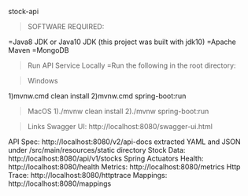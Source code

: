  stock-api
 
> SOFTWARE REQUIRED:
 
 
=Java8 JDK or Java10 JDK (this project was built with jdk10)
=Apache Maven
=MongoDB
 
 
> Run API Service Locally
=Run the following in the root directory:

>Windows

1)mvnw.cmd clean install
2)mvnw.cmd spring-boot:run

>MacOS
1)./mvnw clean install
2)./mvnw spring-boot:run

>Links
Swagger
UI: http://localhost:8080/swagger-ui.html

API Spec: http://localhost:8080/v2/api-docs
extracted YAML and JSON under /src/main/resources/static directory
Stock Data: http://localhost:8080/api/v1/stocks
Spring Actuators
Health: http://localhost:8080/health
Metrics: http://localhost:8080/metrics
Http Trace: http://localhost:8080/httptrace
Mappings: http://localhost:8080/mappings

